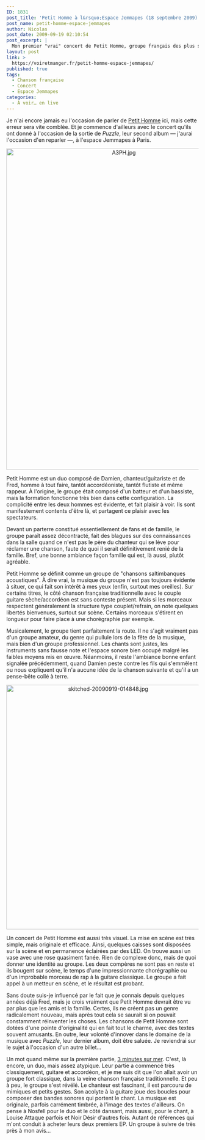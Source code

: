 ```yaml
---
ID: 1831
post_title: 'Petit Homme à l&rsquo;Espace Jemmapes (18 septembre 2009)'
post_name: petit-homme-espace-jemmapes
author: Nicolas
post_date: 2009-09-19 02:10:54
post_excerpt: |
  Mon premier "vrai" concert de Petit Homme, groupe français des plus sympathiques, ne m'a pas déçu. Bonne musique et groupe chaleureux, une équation gagnante !
layout: post
link: >
  https://voiretmanger.fr/petit-homme-espace-jemmapes/
published: true
tags:
  - Chanson française
  - Concert
  - Espace Jemmapes
categories:
  - À voir… en live
---
```

<p>Je n'ai encore jamais eu l'occasion de parler de <a href="http://petithomme.org/index.php">Petit Homme</a> ici, mais cette erreur sera vite comblée. Et je commence d'ailleurs avec le concert qu'ils ont donné à l'occasion de la sortie de <em>Puzzle</em>, leur second album — j'aurai l'occasion d'en reparler —, à l'espace Jemmapes à Paris.</p>

<div style="text-align:center;"><img class="aligncenter" src="https://voiretmanger.fr/wp-content/uploads/2009/09/A3PH.jpg" border="0" alt="A3PH.jpg" width="600" height="841" /></div>
<p>Petit Homme est un duo composé de Damien, chanteur/guitariste et de Fred, homme à tout faire, tantôt accordéoniste, tantôt flutiste et même rappeur. À l'origine, le groupe était composé d'un batteur et d'un bassiste, mais la formation fonctionne très bien dans cette configuration. La complicité entre les deux hommes est évidente, et fait plaisir à voir. Ils sont manifestement contents d'être là, et partagent ce plaisir avec les spectateurs.</p>
<p>Devant un parterre constitué essentiellement de fans et de famille, le groupe paraît assez décontracté, fait des blagues sur des connaissances dans la salle quand ce n'est pas le père du chanteur qui se lève pour réclamer une chanson, faute de quoi il serait définitivement renié de la famille. Bref, une bonne ambiance façon famille qui est, là aussi, plutôt agréable.</p>
<p>Petit Homme se définit comme un groupe de "chansons saltimbanques acoustiques". À dire vrai, la musique du groupe n'est pas toujours évidente à situer, ce qui fait son intérêt à mes yeux (enfin, surtout mes oreilles). Sur certains titres, le côté chanson française traditionnelle avec le couple guitare sèche/accordéon est sans conteste présent. Mais si les morceaux respectent généralement la structure type couplet/refrain, on note quelques libertés bienvenues, surtout sur scène. Certains morceaux s'étirent en longueur pour faire place à une chorégraphie par exemple.</p>
<p>Musicalement, le groupe tient parfaitement la route. Il ne s'agit vraiment pas d'un groupe amateur, du genre qui pullule lors de la fête de la musique, mais bien d'un groupe professionnel. Les chants sont justes, les instruments sans fausse note et l'espace sonore bien occupé malgré les faibles moyens mis en œuvre. Néanmoins, il reste l'ambiance bonne enfant signalée précédemment, quand Damien peste contre les fils qui s'emmêlent ou nous expliquent qu'il n'a aucune idée de la chanson suivante et qu'il a un pense-bête collé à terre.</p>

<div style="text-align:center;"><img class="aligncenter" src="https://voiretmanger.fr/wp-content/uploads/2009/09/skitched-20090919-014848.jpg" border="0" alt="skitched-20090919-014848.jpg" width="518" height="640" /></div>
<p>Un concert de Petit Homme est aussi très visuel. La mise en scène est très simple, mais originale et efficace. Ainsi, quelques caisses sont disposées sur la scène et en permanence éclairées par des LED. On trouve aussi un vase avec une rose quasiment fanée. Rien de complexe donc, mais de quoi donner une identité au groupe. Les deux compères ne sont pas en reste et ils bougent sur scène, le temps d'une impressionnante chorégraphie ou d'un improbable morceau de rap à la guitare classique. Le groupe a fait appel à un metteur en scène, et le résultat est probant.</p>
<p>Sans doute suis-je influencé par le fait que je connais depuis quelques années déjà Fred, mais je crois vraiment que Petit Homme devrait être vu par plus que les amis et la famille. Certes, ils ne créent pas un genre radicalement nouveau, mais après tout cela se saurait si on pouvait constamment réinventer les choses. Les chansons de Petit Homme sont dotées d'une pointe d'originalité qui en fait tout le charme, avec des textes souvent amusants. En outre, leur volonté d'innover dans le domaine de la musique avec <em>Puzzle</em>, leur dernier album, doit être saluée. Je reviendrai sur le sujet à l'occasion d'un autre billet...</p>
<p>Un mot quand même sur la première partie, <a href="http://www.myspace.com/3minutessurmer">3 minutes sur mer</a>. C'est, là encore, un duo, mais assez atypique. Leur partie a commencé très classiquement, guitare et accordéon, et je me suis dit que l'on allait avoir un groupe fort classique, dans la veine chanson française traditionnelle. Et peu à peu, le groupe s'est révélé. Le chanteur est fascinant, il est parcouru de mimiques et petits gestes. Son acolyte à la guitare joue des boucles pour composer des bandes sonores qui portent le chant. La musique est originale, parfois carrément timbrée, à l'image des textes d'ailleurs. On pense à Nosfell pour le duo et le côté dansant, mais aussi, pour le chant, à Louise Attaque parfois et Noir Désir d'autres fois. Autant de références qui m'ont conduit à acheter leurs deux premiers EP. Un groupe à suivre de très près à mon avis...</p>